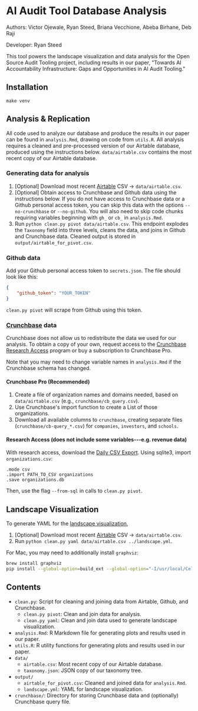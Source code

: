 # AI Audit Tool Database Analysis
Authors: Victor Ojewale, Ryan Steed, Briana Vecchione, Abeba Birhane, Deb Raji

Developer: Ryan Steed

This tool powers the landscape visualization and data analysis for the Open Source Audit Tooling project, including results in our paper, "Towards AI Accountability Infrastructure: Gaps and Opportunities in AI Audit Tooling."

## Installation
`make venv`

## Analysis & Replication
All code used to analyze our database and produce the results in our paper can be found in `analysis.Rmd`, drawing on code from `utils.R`. All analysis requires a cleaned and pre-processed version of our Airtable database, produced using the instructions below. `data/airtable.csv` contains the most recent copy of our Airtable database.

### Generating data for analysis
1. [Optional] Download most recent [Airtable](https://airtable.com/shrJZqqWyXepTyVFG) CSV -> `data/airtable.csv`.
2. [Optional] Obtain access to Crunchbase and Github data using the instructions below.  If you do not have access to Crunchbase data or a Github personal access token, you can skip this data with the options `--no-crunchbase` or `--no-github`. You will also need to skip code chunks requiring variables beginning with `gh_` or `cb_` in `analysis.Rmd`.
3. Run `python clean.py pivot data/airtable.csv`. This endpoint explodes the `Taxonomy` field into three levels, cleans the data, and joins in Github and Crunchbase data. Cleaned output is stored in `output/airtable_for_pivot.csv`.

### Github data
Add your Github personal access token to `secrets.json`. The file should look like this:
```json
{
    "github_token": "YOUR_TOKEN"
}
```
`clean.py pivot` will scrape from Github using this token.

### [Crunchbase](https://crunchbase.com) data
Crunchbase does not allow us to redistribute the data we used for our analysis. To obtain a copy of your own, request access to the [Crunchbase Research Access](https://support.crunchbase.com/hc/en-us/articles/360041692693-How-to-Request-Access-to-Crunchbase-s-Academic-Research-Access-Program) program or buy a subscription to Crunchbase Pro.

Note that you may need to change variable names in `analysis.Rmd` if the Crunchbase schema has changed.

#### Crunchbase Pro (Recommended)
1. Create a file of organization names and domains needed, based on `data/airtable.csv` (e.g., `crunchbase/cb_query.csv`).
2. Use Crunchbase's import function to create a List of those organizations.
3. Download all available columns to `crunchbase`, creating separate files (`crunchbase/cb-query_*.csv`) for `companies`, `investors`, and `schools`.

#### Research Access (does not include some variables---e.g. revenue data)
With research access, download the [Daily CSV Export](https://data.crunchbase.com/docs/daily-csv-export). Using sqlite3, import `organizations.csv`:
```sqlite
.mode csv
.import PATH_TO_CSV organizations
.save organizations.db
```
Then, use the flag `--from-sql` in calls to `clean.py pivot`.

## Landscape Visualization
To generate YAML for the [landscape visualization](tools.auditing-ai.com),
1. [Optional] Download most recent [Airtable](https://airtable.com/shrJZqqWyXepTyVFG) CSV -> `data/airtable.csv`.
2. Run `python clean.py yaml data/airtable.csv ../landscape.yml`.

For Mac, you may need to additionally install `graphviz`:
```bash
brew install graphviz
pip install --global-option=build_ext --global-option="-I/usr/local/Cellar/graphviz/8.0.5/include/"  --global-option="-L/usr/local/Cellar/graphviz/8.0.5/lib/" pygraphviz
```

## Contents
- `clean.py`: Script for cleaning and joining data from Airtable, Github, and Crunchbase.
    - `clean.py pivot`: Clean and join data for analysis.
    - `clean.py yaml`: Clean and join data used to generate landscape visualization.
- `analysis.Rmd`: R Markdown file for generating plots and results used in our paper.
- `utils.R`: R utility functions for generating plots and results used in our paper.
- `data/`
    - `airtable.csv`: Most recent copy of our Airtable database.
    - `taxonomy.json`: JSON copy of our taxonomy tree.
- `output/`
    - `airtable_for_pivot.csv`: Cleaned and joined data for `analysis.Rmd`.
    - `landscape.yml`: YAML for landscape visualization.
- `crunchbase/`: Directory for storing Crunchbase data and (optionally) Crunchbase query file.